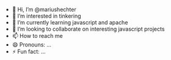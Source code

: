 - 👋 Hi, I’m @mariushechter
- 👀 I’m interested in tinkering
- 🌱 I’m currently learning javascript and apache
- 💞️ I’m looking to collaborate on interesting javascript projects
- 📫 How to reach me
- 😄 Pronouns: ...
- ⚡ Fun fact: ...

<!---
mariushechter/mariushechter is a ✨ special ✨ repository because its `README.md` (this file) appears on your GitHub profile.
You can click the Preview link to take a look at your changes.
--->
